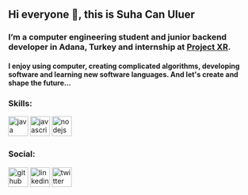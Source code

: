 ## Hi everyone 👋, this is **Suha Can Uluer**

### I’m a **computer engineering student** and junior **backend developer** in Adana, Turkey and internship at [Project XR](http://projectxr.com.tr).

#### I enjoy using computer, creating complicated algorithms, developing software and learning new software languages. And let's create and shape the future...

### Skills: 

<img src='https://cdn.jsdelivr.net/npm/simple-icons@3.0.1/icons/java.svg' alt='java' height='40'>   <img src='https://cdn.jsdelivr.net/npm/simple-icons@3.0.1/icons/javascript.svg' alt='javascript' height='40'> <img src='https://cdn.jsdelivr.net/npm/simple-icons@3.0.1/icons/node-dot-js.svg' alt='nodejs' height='40'>

### Social: 

[<img src='https://cdn.jsdelivr.net/npm/simple-icons@3.0.1/icons/github.svg' alt='github' height='40'>](https://github.com/suhacanuluer)  [<img src='https://cdn.jsdelivr.net/npm/simple-icons@3.0.1/icons/linkedin.svg' alt='linkedin' height='40'>](https://www.linkedin.com/in/suhacanuluer/)  [<img src='https://cdn.jsdelivr.net/npm/simple-icons@3.0.1/icons/twitter.svg' alt='twitter' height='40'>](https://twitter.com/suhacanuluer)  

